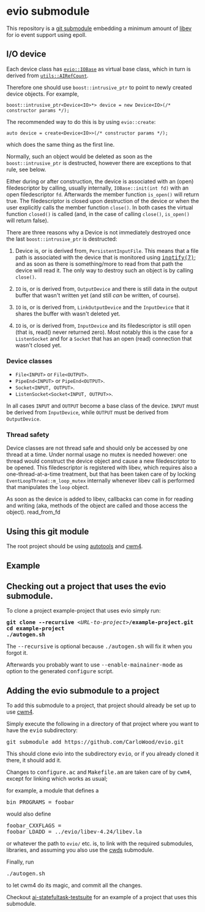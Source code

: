 # evio submodule

This repository is a [git submodule](https://git-scm.com/book/en/v2/Git-Tools-Submodules)
embedding a minimum amount of [libev](http://software.schmorp.de/pkg/libev.html) for io event support using epoll.

## I/O device

Each device class has [`evio::IOBase`](Device.h) as virtual base class, which in turn is derived
from [`utils::AIRefCount`](https://github.com/CarloWood/ai-utils/blob/master/AIRefCount.h).

Therefore one should use `boost::intrusive_ptr` to point to newly created device objects. For example,

```
boost::intrusive_ptr<Device<IO>*> device = new Device<IO>(/* constructor params */);
```

The recommended way to do this is by using `evio::create`:

```
auto device = create<Device<IO>>(/* constructor params */);
```

which does the same thing as the first line.

Normally, such an object would be deleted as soon as the `boost::intrusive_ptr` is destructed,
however there are exceptions to that rule, see below.

Either during or after construction, the device is associated with an (open) filedescriptor
by calling, usually internally, `IOBase::init(int fd)` with an open filedescriptor `fd`.
Afterwards the member function `is_open()` will return true. The filedescriptor is closed
upon destruction of the device or when the user explicitly calls the member function `close()`.
In both cases the virtual function `closed()` is called (and, in the case of calling `close()`,
`is_open()` will return false).

There are three reasons why a Device is not immediately destroyed once the last `boost::intrusive_ptr`
is destructed:

1. Device is, or is derived from, `PersistentInputFile`. This means that a file path is associated
   with the device that is monitored using [<tt>inotify(7)</tt>](http://man7.org/linux/man-pages/man7/inotify.7.html);
   and as soon as there is something/more to read from that path the device will read it.
   The only way to destroy such an object is by calling `close()`.

2. `IO` is, or is derived from, `OutputDevice` and there is still data in the output buffer that
   wasn't written yet (and still <em>can</em> be written, of course).

3. `IO` is, or is derived from, `LinkOutputDevice` and the `InputDevice` that it shares the buffer
   with wasn't deleted yet.

4. `IO` is, or is derived from, `InputDevice` and its filedescriptor is still open (that is,
   read() never returned zero). Most notably this is the case for a `ListenSocket` and for
   a `Socket` that has an open (read) connection that wasn't closed yet.

### Device classes

* `File<INPUT>` or `File<OUTPUT>`.
* `PipeEnd<INPUT>` or `PipeEnd<OUTPUT>`.
* `Socket<INPUT, OUTPUT>`.
* `ListenSocket<Socket<INPUT, OUTPUT>>`.

In all cases `INPUT` and `OUTPUT` become a base class of the device.
`INPUT` must be derived from `InputDevice`, while `OUTPUT` must be
derived from `OutputDevice`.

### Thread safety

Device classes are not thread safe and should only be accessed by
one thread at a time. Under normal usage no mutex is needed however:
one thread would construct the device object and cause a new filedescriptor
to be opened. This filedescriptor is registered with libev, which requires
also a one-thread-at-a-time treatment, but that has been taken care of
by locking `EventLoopThread::m_loop_mutex` internally whenever libev call
is performed that manipulates the `loop` object.

As soon as the device is added to libev, callbacks can come in for
reading and writing (aka, methods of the object are called and those
access the object). read_from_fd

## Using this git module

The root project should be using
[autotools](https://en.wikipedia.org/wiki/GNU_Build_System_autotools) and
[cwm4](https://github.com/CarloWood/cwm4).

## Example

## Checking out a project that uses the evio submodule.

To clone a project example-project that uses evio simply run:

<pre>
<b>git clone --recursive</b> &lt;<i>URL-to-project</i>&gt;<b>/example-project.git</b>
<b>cd example-project</b>
<b>./autogen.sh</b>
</pre>

The <tt>--recursive</tt> is optional because <tt>./autogen.sh</tt> will fix
it when you forgot it.

Afterwards you probably want to use <tt>--enable-mainainer-mode</tt>
as option to the generated <tt>configure</tt> script.

## Adding the evio submodule to a project

To add this submodule to a project, that project should already
be set up to use [cwm4](https://github.com/CarloWood/cwm4).

Simply execute the following in a directory of that project
where you want to have the <tt>evio</tt> subdirectory:

<pre>
git submodule add https://github.com/CarloWood/evio.git
</pre>

This should clone evio into the subdirectory <tt>evio</tt>, or
if you already cloned it there, it should add it.

Changes to <tt>configure.ac</tt> and <tt>Makefile.am</tt>
are taken care of by <tt>cwm4</tt>, except for linking
which works as usual;

for example, a module that defines a

<pre>
bin_PROGRAMS = foobar
</pre>

would also define

<pre>
foobar_CXXFLAGS =
foobar_LDADD = ../evio/libev-4.24/libev.la
</pre>

or whatever the path to `evio/` etc. is, to link with the required submodules,
libraries, and assuming you also use the [cwds](https://github.com/CarloWood/cwds) submodule.

Finally, run

<pre>
./autogen.sh
</pre>

to let cwm4 do its magic, and commit all the changes.

Checkout [ai-statefultask-testsuite](https://github.com/CarloWood/ai-statefultask-testsuite)
for an example of a project that uses this submodule.
